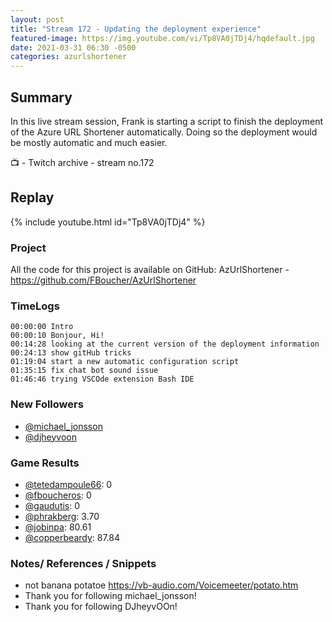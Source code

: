 ```yaml
---
layout: post
title: "Stream 172 - Updating the deployment experience"
featured-image: https://img.youtube.com/vi/Tp8VA0jTDj4/hqdefault.jpg
date: 2021-03-31 06:30 -0500
categories: azurlshortener
---
```


## Summary

In this live stream session, Frank is starting a script to finish the deployment of the Azure URL Shortener automatically. Doing so the deployment would be mostly automatic and much easier.

📺 - Twitch archive - stream no.172

## Replay

{% include youtube.html id="Tp8VA0jTDj4" %}
<br/><!--more-->

### Project

All the code for this project is available on GitHub: AzUrlShortener - https://github.com/FBoucher/AzUrlShortener

### TimeLogs
    00:00:00 Intro
    00:00:10 Bonjour, Hi!
    00:14:28 looking at the current version of the deployment information
    00:24:13 show gitHub tricks
    01:19:04 start a new automatic configuration script
    01:35:15 fix chat bot sound issue
    01:46:46 trying VSCOde extension Bash IDE

### New Followers

- [@michael_jonsson](https://www.twitch.tv/michael_jonsson)
- [@djheyvoon](https://www.twitch.tv/djheyvoon)

### Game Results

- [@tetedampoule66](https://www.twitch.tv/tetedampoule66): 0
- [@fboucheros](https://www.twitch.tv/fboucheros): 0
- [@gaudutis](https://www.twitch.tv/gaudutis): 0
- [@phrakberg](https://www.twitch.tv/phrakberg): 3.70
- [@jobinpa](https://www.twitch.tv/jobinpa): 80.61
- [@copperbeardy](https://www.twitch.tv/copperbeardy): 87.84

### Notes/ References / Snippets

- not banana potatoe  https://vb-audio.com/Voicemeeter/potato.htm
- Thank you for following michael_jonsson!
- Thank you for following DJheyvOOn!

